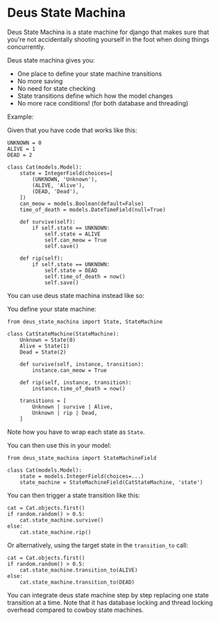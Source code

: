 Deus State Machina
==================

Deus State Machina is a state machine for django that makes sure that you're
not accidentally shooting yourself in the foot when doing things concurrently.

Deus state machina gives you:

 - One place to define your state machine transitions
 - No more saving
 - No need for state checking
 - State transitions define which how the model changes
 - No more race conditions!
    (for both database and threading)


Example:

Given that you have code that works like this:

    UNKNOWN = 0
    ALIVE = 1
    DEAD = 2

    class Cat(models.Model):                
        state = IntegerField(choices=[
            (UNKNOWN, 'Unknown'), 
            (ALIVE, 'Alive'), 
            (DEAD, 'Dead'),
        ])
        can_meow = models.Boolean(default=False)
        time_of_death = models.DateTimeField(null=True)

        def survive(self):
            if self.state == UNKNOWN:
                self.state = ALIVE 
                self.can_meow = True
                self.save()

        def rip(self):
            if self.state == UNKNOWN: 
                self.state = DEAD 
                self.time_of_death = now()
                self.save()

You can use deus state machina instead like so:

You define your state machine:

    from deus_state_machina import State, StateMachine
    
    class CatStateMachine(StateMachine):
        Unknown = State(0)
        Alive = State(1)
        Dead = State(2)
    
        def survive(self, instance, transition):
            instance.can_meow = True
    
        def rip(self, instance, transition):
            instance.time_of_death = now()
    
        transitions = [
            Unknown | survive | Alive,
            Unknown | rip | Dead,
        ]

Note how you have to wrap each state as `State`.

You can then use this in your model:
    
    from deus_state_machina import StateMachineField
    
    class Cat(models.Model):
        state = models.IntegerField(choices=...)
        state_machine = StateMachineField(CatStateMachine, 'state')

You can then trigger a state transition like this:

    cat = Cat.objects.first()
    if random.random() > 0.5:
        cat.state_machine.survive()
    else:
        cat.state_machine.rip()

Or alternatively, using the target state in the `transition_to` call:

    cat = Cat.objects.first()
    if random.random() > 0.5:
        cat.state_machine.transition_to(ALIVE)
    else:
        cat.state_machine.transition_to(DEAD)

You can integrate deus state machine step by step replacing
one state transition at a time. Note that it has database
locking and thread locking overhead compared to cowboy state
machines.
